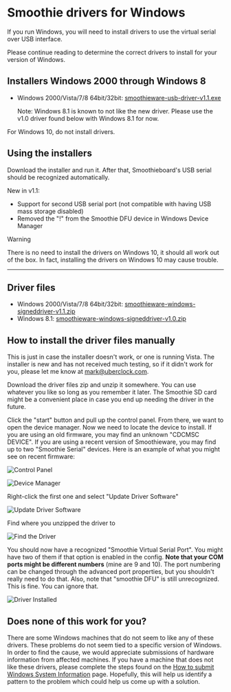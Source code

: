 
# Smoothie drivers for Windows

If you run Windows, you will need to install drivers to use the virtual serial over USB interface.

Please continue reading to determine the correct drivers to install for your version of Windows.

## Installers Windows 2000 through Windows 8

- Windows 2000/Vista/7/8 64bit/32bit: [smoothieware-usb-driver-v1.1.exe](windows-drivers/smoothieware-usb-driver-v1.1.exe)
  
  Note: Windows 8.1 is known to not like the new driver. Please use the v1.0 driver found below with Windows 8.1 for now.

For Windows 10, do not install drivers.

## Using the installers

Download the installer and run it. After that, Smoothieboard's USB serial should be recognized automatically.

New in v1.1:
- Support for second USB serial port (not compatible with having USB mass storage disabled)
- Removed the "!" from the Smoothie DFU device in Windows Device Manager

> [!WARNING]
> There is no need to install the drivers on Windows 10, it should all work out of the box. In fact, installing the drivers on Windows 10 may cause trouble.

---

## Driver files

- Windows 2000/Vista/7/8 64bit/32bit: [smoothieware-windows-signeddriver-v1.1.zip](http://smoothieware.org/_media/windows-drivers/smoothieware-windows-signeddriver-v1.1.zip)
- Windows 8.1: [smoothieware-windows-signeddriver-v1.0.zip](http://smoothieware.org/_media/windows-drivers/smoothieware-windows-signeddriver-v1.0.zip)

## How to install the driver files manually

This is just in case the installer doesn't work, or one is running Vista. The installer is new and has not received much testing, so if it didn't work for you, please let me know at mark@uberclock.com.

Download the driver files zip and unzip it somewhere. You can use whatever you like so long as you remember it later. The Smoothie SD card might be a convenient place in case you end up needing the driver in the future.

Click the "start" button and pull up the control panel. From there, we want to open the device manager. Now we need to locate the device to install. If you are using an old firmware, you may find an unknown "CDCMSC DEVICE". If you are using a recent version of Smoothieware, you may find up to two "Smoothie Serial" devices. Here is an example of what you might see on recent firmware:

![Control Panel](images/cp.jpg)

![Device Manager](images/dm.jpg)

Right-click the first one and select "Update Driver Software"

![Update Driver Software](images/uds.jpg)

Find where you unzipped the driver to

![Find the Driver](images/findthedriver.jpg)

You should now have a recognized "Smoothie Virtual Serial Port". You might have two of them if that option is enabled in the config. **Note that your COM ports might be different numbers** (mine are 9 and 10). The port numbering can be changed through the advanced port properties, but you shouldn't really need to do that. Also, note that "smoothie DFU" is still unrecognized. This is fine. You can ignore that.

![Driver Installed](images/done.jpg)

## Does none of this work for you?

There are some Windows machines that do not seem to like any of these drivers. These problems do not seem tied to a specific version of Windows. In order to find the cause, we would appreciate submissions of hardware information from affected machines. If you have a machine that does not like these drivers, please complete the steps found on the [How to submit Windows System Information](windows-systeminfo) page. Hopefully, this will help us identify a pattern to the problem which could help us come up with a solution.
